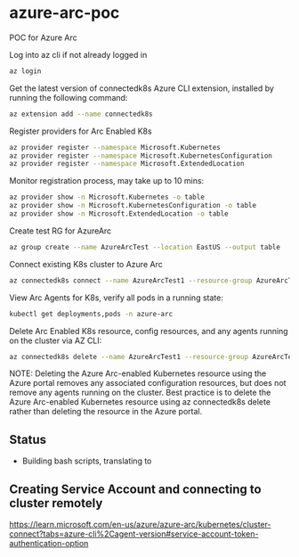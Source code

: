 # azure-arc-poc
POC for Azure Arc

Log into az cli if not already logged in

```bash
az login
```

Get the latest version of connectedk8s Azure CLI extension, installed by running the following command:

```bash
az extension add --name connectedk8s
```

Register providers for Arc Enabled K8s
```bash
az provider register --namespace Microsoft.Kubernetes
az provider register --namespace Microsoft.KubernetesConfiguration
az provider register --namespace Microsoft.ExtendedLocation
```

Monitor registration process, may take up to 10 mins:
```bash
az provider show -n Microsoft.Kubernetes -o table
az provider show -n Microsoft.KubernetesConfiguration -o table
az provider show -n Microsoft.ExtendedLocation -o table
```

Create test RG for AzureArc
```bash
az group create --name AzureArcTest --location EastUS --output table
```

Connect existing K8s cluster to Azure Arc
```bash
az connectedk8s connect --name AzureArcTest1 --resource-group AzureArcTest
```

View Arc Agents for K8s, verify all pods in a running state:
```bash
kubectl get deployments,pods -n azure-arc
```

Delete Arc Enabled K8s resource, config resources, and any agents running on the cluster via AZ CLI:
```bash
az connectedk8s delete --name AzureArcTest1 --resource-group AzureArcTest
```

NOTE: Deleting the Azure Arc-enabled Kubernetes resource using the Azure portal removes any associated configuration resources, but does not remove any agents running on the cluster. Best practice is to delete the Azure Arc-enabled Kubernetes resource using az connectedk8s delete rather than deleting the resource in the Azure portal.

## Status
* Building bash scripts, translating to 

## Creating Service Account and connecting to cluster remotely

https://learn.microsoft.com/en-us/azure/azure-arc/kubernetes/cluster-connect?tabs=azure-cli%2Cagent-version#service-account-token-authentication-option

